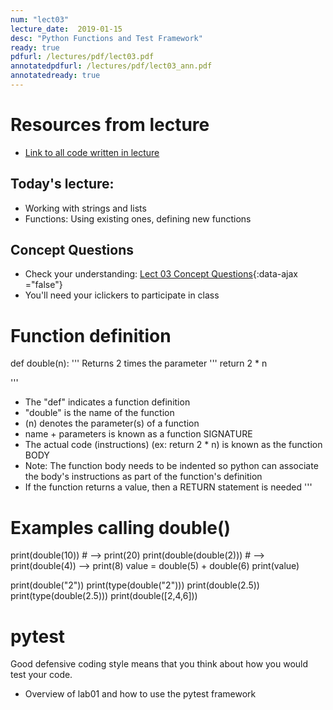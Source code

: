 ```yaml
---
num: "lect03"
lecture_date:  2019-01-15
desc: "Python Functions and Test Framework"
ready: true
pdfurl: /lectures/pdf/lect03.pdf
annotatedpdfurl: /lectures/pdf/lect03_ann.pdf
annotatedready: true
---
```



# Resources from lecture

* [Link to all code written in lecture](https://github.com/ucsb-cs8-w19-mirza/cs8-w19-lectures)

## Today's lecture:

* Working with strings and lists
* Functions: Using existing ones, defining new functions

## Concept Questions

* Check your understanding: [Lect 03 Concept Questions](lect03-concept.md){:data-ajax ="false"}
* You'll need your iclickers to participate in class



# Function definition
def double(n):
    ''' Returns 2 times the parameter '''
    return 2 * n

'''
- The "def" indicates a function definition
- "double" is the name of the function
- (n) denotes the parameter(s) of a function
- name + parameters is known as a function SIGNATURE
- The actual code (instructions) (ex: return 2 * n)
is known as the function BODY
- Note: The function body needs to be indented so python
can associate the body's instructions as part of the
function's definition
- If the function returns a value, then a RETURN statement
is needed
'''
# Examples calling double()
print(double(10)) # --> print(20)
print(double(double(2))) # --> print(double(4)) --> print(8)
value = double(5) + double(6)
print(value)

print(double("2"))
print(type(double("2")))
print(double(2.5))
print(type(double(2.5)))
print(double([2,4,6]))

# pytest
Good defensive coding style means that you think about how you would
test your code.
* Overview of lab01 and how to use the pytest framework

```
















